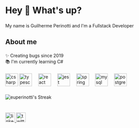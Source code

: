 <h1 align="left">Hey 👋 What's up?</h1>

###

<p align="left">My name is Guilherme Perinotti and I'm a Fullstack Developer</p>

###

<h2 align="left">About me</h2>

###

<p align="left">✨ Creating bugs since 2019
<br>📚 I'm currently learning C#</p>

###

<div align="left">
<img src="https://skillicons.dev/icons?i=cs" height="40" alt="csharp logo"  />
  <img src="https://skillicons.dev/icons?i=ts" height="40" alt="typescript logo"  />
  <img width="12" />
  <img src="https://cdn.simpleicons.org/react/61DAFB" height="40" alt="react logo"  />
  <img width="12" />
  <img src="https://cdn.simpleicons.org/jest/C21325" height="40" alt="jest logo"  />
  <img width="12" />
  <img src="https://cdn.simpleicons.org/spring/6DB33F" height="40" alt="spring logo"  />
  <img width="12" />
  <img src="https://cdn.simpleicons.org/mysql/4479A1" height="40" alt="mysql logo"  />
  <img width="12" />
  <img src="https://cdn.simpleicons.org/postgresql/4169E1" height="40" alt="postgresql logo"  />
</div>

###
![euperinotti's Streak](https://github-readme-streak-stats.herokuapp.com/?user=euperinotti&theme=tokyonight&hide_border=true)

###

<br clear="both">

<div align="left">
  <a href="https://www.linkedin.com/in/guilherme-perinotti/" target="_blank">
    <img src="https://img.shields.io/static/v1?message=LinkedIn&logo=linkedin&label=&color=0077B5&logoColor=white&labelColor=&style=flat" height="30" alt="linkedin logo"  />
  </a>
  <a href="https://twitter.com/euperinotti" target="_blank">
    <img src="https://img.shields.io/static/v1?message=Twitter&logo=twitter&label=&color=3ba8db&logoColor=white&labelColor=&style=flat" height="30" alt="twitter logo"  />
  </a>
</div>
